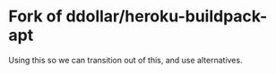 # Fork of ddollar/heroku-buildpack-apt

Using this so we can transition out of this, and use alternatives.
